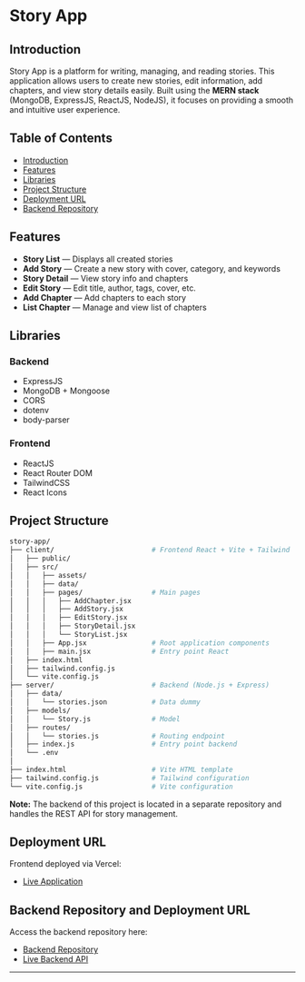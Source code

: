 # Story App

## <a name="introduction"></a> Introduction
Story App is a platform for writing, managing, and reading stories. This application allows users to create new stories, edit information, add chapters, and view story details easily. Built using the **MERN stack** (MongoDB, ExpressJS, ReactJS, NodeJS), it focuses on providing a smooth and intuitive user experience.

## Table of Contents

- [Introduction](#introduction)
- [Features](#features)
- [Libraries](#libraries)
- [Project Structure](#project-structure)
- [Deployment URL](#deployment-url)
- [Backend Repository](#backend-repo)

## <a name="features"></a> Features

- **Story List** — Displays all created stories
- **Add Story** — Create a new story with cover, category, and keywords
- **Story Detail** — View story info and chapters
- **Edit Story** — Edit title, author, tags, cover, etc.
- **Add Chapter** — Add chapters to each story
- **List Chapter** — Manage and view list of chapters

## <a name="libraries"></a> Libraries

### Backend
- ExpressJS
- MongoDB + Mongoose
- CORS
- dotenv
- body-parser

### Frontend
- ReactJS
- React Router DOM
- TailwindCSS
- React Icons

## <a name="project-structure"></a> Project Structure

```bash
story-app/
├── client/                        # Frontend React + Vite + Tailwind
│   ├── public/
│   ├── src/
│   │   ├── assets/         
│   │   ├── data/           
│   │   ├── pages/                 # Main pages
│   │   │   ├── AddChapter.jsx
│   │   │   ├── AddStory.jsx
│   │   │   ├── EditStory.jsx
│   │   │   ├── StoryDetail.jsx
│   │   │   └── StoryList.jsx
│   │   ├── App.jsx                # Root application components
│   │   ├── main.jsx               # Entry point React
│   ├── index.html
│   ├── tailwind.config.js
│   └── vite.config.js
├── server/                        # Backend (Node.js + Express)
│   ├── data/
│   │   └── stories.json           # Data dummy 
│   ├── models/
│   │   └── Story.js               # Model 
│   ├── routes/
│   │   └── stories.js             # Routing endpoint 
│   ├── index.js                   # Entry point backend
│   └── .env
│
├── index.html                     # Vite HTML template
├── tailwind.config.js             # Tailwind configuration
└── vite.config.js                 # Vite configuration
```

**Note:** The backend of this project is located in a separate repository and handles the REST API for story management.

## <a name="deployment-url"></a> Deployment URL

Frontend deployed via Vercel:
- [Live Application](https://story-app-psi.vercel.app)

## <a name="backend-repo"></a> Backend Repository and Deployment URL

Access the backend repository here:
- [Backend Repository](https://github.com/ukirra/story-app-backend)
- [Live Backend API](https://story-app-backend-production-7ff6.up.railway.app/)

---
